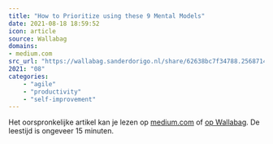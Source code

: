 ```yaml
---
title: "How to Prioritize using these 9 Mental Models"
date: 2021-08-18 18:59:52
icon: article
source: Wallabag
domains:
- medium.com
src_url: "https://wallabag.sanderdorigo.nl/share/62638bc7f34788.25687146"
2021: "08"
categories:
    - "agile"
    - "productivity"
    - "self-improvement"
---
```

Het oorspronkelijke artikel kan je lezen op [medium.com](https://medium.com/evergreen-business-weekly/how-to-prioritize-using-these-9-mental-models-daef8f03dd93) of [op Wallabag](https://wallabag.sanderdorigo.nl/share/62638bc7f34788.25687146). De leestijd is ongeveer 15 minuten.